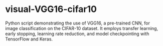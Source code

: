 # visual-VGG16-cifar10
Python script demonstrating the use of VGG16, a pre-trained CNN, for image classification on the CIFAR-10 dataset. It employs transfer learning, early stopping, learning rate reduction, and model checkpointing with TensorFlow and Keras.

